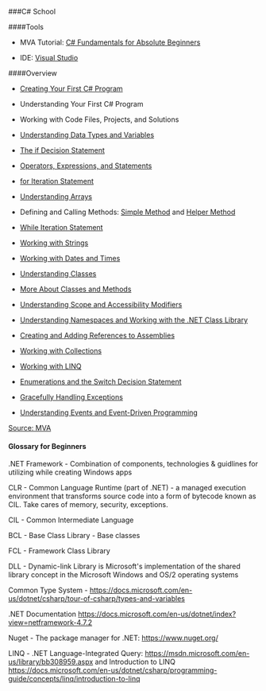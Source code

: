 ###C# School

####Tools

- MVA Tutorial: [C# Fundamentals for Absolute Beginners](https://mva.microsoft.com/en-US/training-courses/c-fundamentals-for-absolute-beginners-16169)

- IDE: [Visual Studio](https://visualstudio.microsoft.com/vs/)

####Overview

- [Creating Your First C# Program](MVATutorial/Program.cs)

- Understanding Your First C# Program

- Working with Code Files, Projects, and Solutions

- [Understanding Data Types and Variables](Vars/Program.cs)

- [The if Decision Statement](Decisions/Program.cs)

- [Operators, Expressions, and Statements](OperatorsExpressionsStatements/Program.cs)

- [for Iteration Statement](ForIteration/Program.cs)

- [Understanding Arrays](Arrays/Program.cs)

- Defining and Calling Methods: [Simple Method](SimpleMethod/Program.cs) and [Helper Method](HelperMethods/Program.cs)

- [While Iteration Statement](WhileIteration/Program.cs)

- [Working with Strings](Strings/Program.cs)

- [Working with Dates and Times](DateNTime/Program.cs)

- [Understanding Classes](SimpleClasses/Program.cs)

- [More About Classes and Methods](MyClassLibrary/Program.cs)

- [Understanding Scope and Accessibility Modifiers](UnderstandingScope/Program.cs)

- [Understanding Namespaces and Working with the .NET Class Library](AssemliesNNamespaces/Program.cs)

- [Creating and Adding References to Assemblies](ObjectLifetime/Program.cs)

- [Working with Collections](Collections/Program.cs)

- [Working with LINQ](LINQ/Program.cs)

- [Enumerations and the Switch Decision Statement](EnumsNSwitch/Program.cs)

- [Gracefully Handling Exceptions](ExceptionsTakeTwo/Program.cs)

- [Understanding Events and Event-Driven Programming](Events/Program.cs)

[Source: MVA](https://mva.microsoft.com/en-US/training-courses/c-fundamentals-for-absolute-beginners-16169?l=JUpuxzQIC_5506218949#overview)

#### Glossary for Beginners

.NET Framework - Combination of components, technologies & guidlines for utilizing while creating Windows apps

CLR - Common Language Runtime (part of .NET) - a managed execution environment that transforms source code into a form of bytecode known as CIL. Take cares of memory, security, exceptions.

CIL - Common Intermediate Language

BCL - Base Class Library - Base classes

FCL - Framework Class Library

DLL - Dynamic-link Library is Microsoft's implementation of the shared library concept in the Microsoft Windows and OS/2 operating systems

Common Type System - https://docs.microsoft.com/en-us/dotnet/csharp/tour-of-csharp/types-and-variables

.NET Documentation https://docs.microsoft.com/en-us/dotnet/index?view=netframework-4.7.2

Nuget - The package manager for .NET: https://www.nuget.org/

LINQ - .NET Language-Integrated Query: https://msdn.microsoft.com/en-us/library/bb308959.aspx and Introduction to LINQ https://docs.microsoft.com/en-us/dotnet/csharp/programming-guide/concepts/linq/introduction-to-linq
